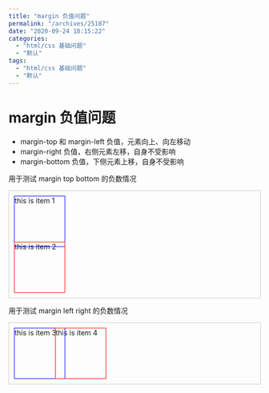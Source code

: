 ```yaml
---
title: "margin 负值问题"
permalink: "/archives/25187"
date: "2020-09-24 18:15:22"
categories: 
  - "html/css 基础问题"
  - "默认"
tags: 
  - "html/css 基础问题"
  - "默认"
---
```


# margin 负值问题

- margin-top 和 margin-left 负值，元素向上、向左移动
- margin-right 负值，右侧元素左移，自身不受影响
- margin-bottom 负值，下侧元素上移，自身不受影响

<style>  
    body {  
        margin: 20px;  
    }  
  
    .float-left {  
        float: left;  
    }  
    .clearfix:after {  
        content: '';  
        display: table;  
        clear: both;  
    }  
  
    .container {  
        border: 1px solid #ccc;  
        padding: 10px;  
    }  
    .container .item {  
        width: 100px;  
        height: 100px;  
    }  
    .container .border-blue {  
        border: 1px solid blue;  
    }  
    .container .border-red {  
        border: 1px solid red;  
    }  
</style>  
<p>用于测试 margin top bottom 的负数情况</p>  
<div class="container">  
    <div class="item border-blue" style="margin-bottom: -10px">  
        this is item 1  
    </div>  
    <div class="item border-red" style="margin-top: -10px">  
        this is item 2  
    </div>  
</div>  
  
<p>用于测试 margin left right 的负数情况</p>  
<div class="container clearfix">  
    <div class="item border-blue float-left" style="margin-right: -10px">  
        this is item 3  
    </div>  
    <div class="item border-red float-left" style="margin-left: -10px">  
        this is item 4  
    </div>  
</div>
